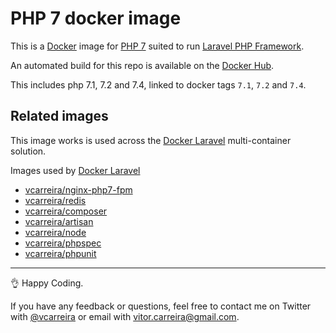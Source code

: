 # PHP 7 docker image

This is a [Docker](http://www.docker.com) image for [PHP 7](http://php.net/) suited to run [Laravel PHP Framework](http://laravel.com/).

An automated build for this repo is available on the [Docker Hub](https://registry.hub.docker.com/u/vcarreira/php7/).

This includes php 7.1, 7.2 and 7.4, linked to docker tags `7.1`, `7.2` and `7.4`.

## Related images

This image works is used across the [Docker Laravel](https://github.com/vcarreira/docker-laravel) multi-container solution.

Images used by [Docker Laravel](https://github.com/vcarreira/docker-laravel)

- [vcarreira/nginx-php7-fpm](https://registry.hub.docker.com/u/vcarreira/nginx-php7-fpm)
- [vcarreira/redis](https://registry.hub.docker.com/u/vcarreira/redis)
- [vcarreira/composer](https://registry.hub.docker.com/u/vcarreira/composer)
- [vcarreira/artisan](https://registry.hub.docker.com/u/vcarreira/artisan)
- [vcarreira/node](https://registry.hub.docker.com/u/vcarreira/node)
- [vcarreira/phpspec](https://registry.hub.docker.com/u/vcarreira/phpspec)
- [vcarreira/phpunit](https://registry.hub.docker.com/u/vcarreira/phpunit)

---

:ok_hand: Happy Coding.

If you have any feedback or questions, feel free to contact me on Twitter with [@vcarreira](https://twitter.com/vcarreira) or email with [vitor.carreira@gmail.com](mailto:vitor.carreira@gmail.com).
